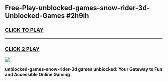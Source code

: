 
## Free-Play-unblocked-games-snow-rider-3d-Unblocked-Games #2h9ih
<h3>
<a href="https://news.freeplayer.one?title=unblocked-games-snow-rider-3d&ref=8M">CLICK TO PLAY</a></h3>
<hr>

<h3>
<a href="https://news.freeplayer.one?title=unblocked-games-snow-rider-3d&ref=8M">CLICK 2 PLAY</a>
  
</h3>

<a href="https://news.freeplayer.one?title=unblocked-games-snow-rider-3d&ref=8M"><img src="https://clearcache.store/games.png"></a>


**unblocked-games-snow-rider-3d games unblocked: Your Gateway to Fun and Accessible Online Gaming**
